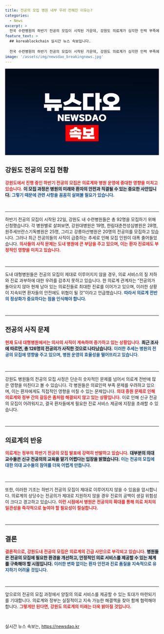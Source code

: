 ```yaml
---
title: 전공의 모집 병원 내부 우려 전해진 이유는?
categories:
  - News
excerpt: >
  전국 수련병원의 하반기 전공의 모집이 시작된 가운데, 강원도 의료계가 심각한 인력 부족에 직면했습니다. 지원 인원이 급감하며 병원 운영에 적신호가 켜졌고, 의정 갈등으로 교육 공백 우려도 커집니다.
feature_text: >
  ## koreablockchain 실시간 뉴스 속보입니다.

  전국 수련병원의 하반기 전공의 모집이 시작된 가운데, 강원도 의료계가 심각한 인력 부족에 직면했습니다. 지원 인원이 급감하며 병원 운영에 적신호가 켜졌고, 의정 갈등으로 교육 공백 우려도 커집니다.
image: '/assets/img/newsdao_breakingnews.jpg'
---
```


<p><img src="/assets/img/newsdao_breakingnews.jpg" alt="koreablockchain 속보" /></p>

<h2 data-ke-size="size26">강원도 전공의 모집 현황</h2>

<p data-ke-size="size16"><b><span style="color: #ee2323;">강원도에서 진행 중인 하반기 전공의 모집은 의료계와 병원 운영에 중대한 영향을 미치고 있습니다.</span></b> <b><span style="background-color: #21538527;">이 모집 과정은 병원의 미래와 환자의 안전과 직결될 수 있는 중요한 사안입니다.</span></b> <b><span style="color: #1a5490;">그렇기 때문에 관련 사항을 꼼꼼히 살펴볼 필요가 있습니다.</span></b></p>

<p data-ke-size="size16">&nbsp;</p>

<hr>

<p data-ke-size="size16">하반기 전공의 모집이 시작된 22일, 강원도 내 수련병원들은 총 92명을 모집하기 위해 신청했습니다. 각 병원별로 살펴보면, 강원대병원은 19명, 한림대춘천성심병원은 28명, 원주세브란스기독병원은 25명, 그리고 강릉아산병원은 20명의 전공의를 모집하고 있습니다. 그러나 최근 전공의들의 사직이 급증하는 추세로 인해 모집 인원이 대폭 줄어들었습니다. <b><span style="color: #ee2323;">의사들의 사직 문제는 도내 병원에 큰 부담을 주고 있으며, 이는 환자 진료에도 부정적인 영향을 미치고 있습니다.</span></b></p>

<p data-ke-size="size16">&nbsp;</p>

<hr>

<p data-ke-size="size16">도내 대형병원들은 전공의 모집이 제대로 이루어지지 않을 경우, 의료 서비스의 질 저하와 진료 과부하에 대한 우려를 감추지 못하고 있습니다. 한 의료계 관계자는 “전공의가 돌아오지 않아 현재 남아 있는 의료진들로 최대한 진료를 이어가고 있으며, 이러한 상황이 지속되면 환자들의 안전에도 위협이 될 것”이라고 언급했습니다. <b><span style="color: #1a5490;">따라서 의료계 전반의 정상화가 중요하다는 점을 인식해야 합니다.</span></b></p>

<p data-ke-size="size16">&nbsp;</p>

<hr>

<h2 data-ke-size="size26">전공의 사직 문제</h2>

<p data-ke-size="size16"><b><span style="color: #ee2323;">현재 도내 대형병원에서는 의사의 사직이 계속하여 증가하고 있는 상황입니다.</span></b> <b><span style="background-color: #21538527;">최근 조사에 따르면, 총 126명의 전공의가 사직한 것으로 나타났습니다.</span></b> <b><span style="color: #1a5490;">이러한 추세는 병원의 전공의 모집에 영향을 주고 있으며, 병원 운영의 효율성을 떨어뜨리고 있습니다.</span></b></p>

<p data-ke-size="size16">&nbsp;</p>

<hr>

<p data-ke-size="size16">강원도 병원들의 전공의 모집 사정은 단순히 숫자적인 문제를 넘어서 의료계 전반에 많은 영향을 미친다고 볼 수 있습니다. 각 병원들은 의료인력 부족 문제를 우려하고 있으며, 이는 환자에게도 직접적인 영향을 미칠 수 있는 문제입니다. <b><span style="color: #ee2323;">의대 증원 문제로 인해 의료계와 정부 간의 갈등은 좀처럼 해결되지 않고 있는 상황입니다.</span></b> 이로 인해 신규 전공의 모집이 어려워지고, 결국 환자들에게 필요한 진료 서비스 제공에 지장을 초래할 수 있습니다.</p>

<p data-ke-size="size16">&nbsp;</p>

<hr>

<h2 data-ke-size="size26">의료계의 반응</h2>

<p data-ke-size="size16"><b><span style="color: #ee2323;">의료계는 정부의 하반기 전공의 모집 발표에 강력히 반발하고 있습니다.</span></b> <b><span style="background-color: #21538527;">대부분의 의대 교수들은 신규 전공의의 교육을 맡기 어렵다는 입장을 밝혔습니다.</span></b> <b><span style="color: #1a5490;">이는 전공의 모집에 대한 의대 교수들의 참여를 더욱 어렵게 만듭니다.</span></b></p>

<p data-ke-size="size16">&nbsp;</p>

<hr>

<p data-ke-size="size16">또한, 이러한 기조는 하반기 전공의 모집이 제대로 이루어지지 않을 수 있음을 암시합니다. 의료계의 상당수는 전공의가 제대로 지원하지 않을 경우 진료의 공백이 생길 위험성이 크다고 경고하고 있습니다. <b><span style="color: #ee2323;">이런 시점에서 병원은 전공의의 확대를 통해 의료 처치의 일관성을 즉각적으로 높여야 할 필요성이 절실합니다.</span></b></p>

<p data-ke-size="size16">&nbsp;</p>

<hr>

<h2 data-ke-size="size26">결론</h2>

<p data-ke-size="size16"><b><span style="color: #ee2323;">결론적으로, 강원도내 전공의 모집은 의료계의 긴급 사안으로 부각되고 있습니다.</span></b> <b><span style="background-color: #21538527;">병원들은 전공의 모집에 필요한 환경을 개선하고, 안정적인 의료 서비스를 제공할 수 있는 체계를 구축해야 할 시점입니다.</span></b> <b><span style="color: #1a5490;">이러한 변화 없이는 환자 안전과 진료 품질을 지속적으로 유지하기 어려울 것입니다.</span></b></p>

<p data-ke-size="size16">&nbsp;</p>

<hr>

<p data-ke-size="size16">앞으로의 전공의 모집 과정에서 양질의 의료 서비스를 제공할 수 있는 토대가 마련되기를 기대합니다. 의료계와 정부는 실질적이고 지속 가능한 해결책을 찾아 함께 협력해야 합니다. <b><span style="color: #ee2323;">그렇게만 된다면, 강원도 의료계의 미래는 더욱 밝아질 것입니다.</span></b></p>

<p data-ke-size="size16">&nbsp;</p>
실시간 뉴스 속보는, <a href="https://newsdao.kr" rel="dofollow">https://newsdao.kr</a>


